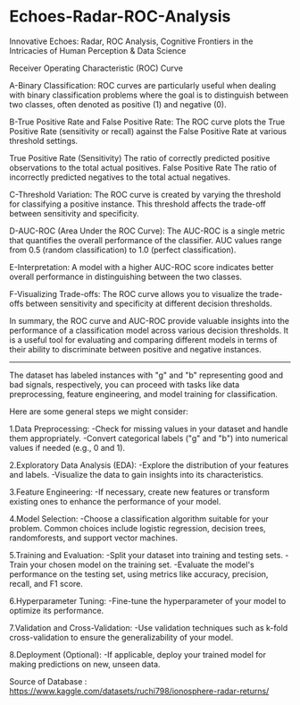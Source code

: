 # Echoes-Radar-ROC-Analysis

Innovative Echoes: Radar, ROC Analysis, Cognitive Frontiers in the Intricacies of Human Perception &amp; Data Science

Receiver Operating Characteristic (ROC) Curve

A-Binary Classification:
   ROC curves are particularly useful when dealing with binary classification problems where the goal is to distinguish between two classes, often denoted as positive (1) and negative (0).

B-True Positive Rate and False Positive Rate:
   The ROC curve plots the True Positive Rate (sensitivity or recall) against the False Positive Rate at various threshold settings.

   True Positive Rate (Sensitivity) The ratio of correctly predicted positive observations to the total actual positives.
   False Positive Rate The ratio of incorrectly predicted negatives to the total actual negatives.

C-Threshold Variation:
   The ROC curve is created by varying the threshold for classifying a positive instance. This threshold affects the trade-off between sensitivity and specificity.

D-AUC-ROC (Area Under the ROC Curve):
   The AUC-ROC is a single metric that quantifies the overall performance of the classifier. AUC values range from 0.5 (random classification) to 1.0 (perfect classification).

E-Interpretation:
   A model with a higher AUC-ROC score indicates better overall performance in distinguishing between the two classes.

F-Visualizing Trade-offs:
   The ROC curve allows you to visualize the trade-offs between sensitivity and specificity at different decision thresholds.

In summary, the ROC curve and AUC-ROC provide valuable insights into the performance of a classification model across various decision thresholds. It is a useful tool for evaluating and comparing different models in terms of their ability to discriminate between positive and negative instances.

_____________________________________________________________

The dataset has labeled instances with "g" and "b" representing good and bad signals, respectively, you can proceed with tasks like data preprocessing, feature engineering, and model training for classification.

Here are some general steps we might consider:

1.Data Preprocessing:
   -Check for missing values in your dataset and handle them appropriately.
   -Convert categorical labels ("g" and "b") into numerical values if needed (e.g., 0 and 1).

2.Exploratory Data Analysis (EDA):
   -Explore the distribution of your features and labels.
   -Visualize the data to gain insights into its characteristics.

3.Feature Engineering:
   -If necessary, create new features or transform existing ones to enhance the performance of your model.

4.Model Selection:
   -Choose a classification algorithm suitable for your problem. Common choices include logistic regression, decision trees, randomforests,    and support vector machines.

5.Training and Evaluation:
   -Split your dataset into training and testing sets.
   -Train your chosen model on the training set.
   -Evaluate the model's performance on the testing set, using metrics like accuracy, precision, recall, and F1 score.

6.Hyperparameter Tuning:
   -Fine-tune the hyperparameter of your model to optimize its performance.

7.Validation and Cross-Validation:
   -Use validation techniques such as k-fold cross-validation to ensure the generalizability of your model.

8.Deployment (Optional):
   -If applicable, deploy your trained model for making predictions on new, unseen data.

Source of Database : <https://www.kaggle.com/datasets/ruchi798/ionosphere-radar-returns/>
